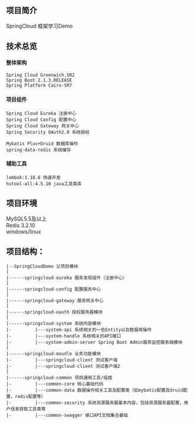 ## 项目简介
SpringCloud 框架学习Demo

## 技术总览
#### 整体架构
    Spring Cloud Greenwich.SR2  
    Spring Boot 2.1.3.RELEASE  
    Spring Platform Cairo-SR7  

#### 项目组件
    Spring Cloud Eureka 注册中心
    Spring Cloud Config 配置中心
    Spring Cloud Gateway 网关中心
    Spring Security OAuth2.0 系统授权
    
    Mybatis Plus+Druid 数据库操作
    spring-data-redis 系统缓存
    
#### 辅助工具
    lombok:1.18.6 快速开发
    hutool-all:4.5.10 java工具类库
    
## 项目环境
MySQL5.5及以上  
Redis 3.2.10   
windows/linux  

## 项目结构：

``` 
|--SpringCloudDemo 父项目模块
|
|------springcloud-eureka 服务发现组件（注册中心）
|
|------springcloud-config 配置服务中心
|
|------springcloud-gateway 服务网关中心
|
|------springcloud-oauth 授权服务器模块
|
|------springcloud-system 系统内容模块
|-         |---system-api 系统相关的一些Entity以及数据库操作
|-         |---system-handle 系统相关的API接口
|-         |---system-admin-server Spring Boot Admin服务监控服务端模块
|
|------springcloud-moudle 业务功能模块
|-         |---springcloud-client 测试客户端
|-         |---springcloud-client 测试客户端2
|
|------springcloud-common 项目通用工具/组成
|-         |---common-core 核心基础代码
|-         |---common-data 数据操作相关工具及配置类（如mybatis配置及druid配置，redis配置等）
|-         |---common-security 系统资源服务器基本内容，包括资源服务器配置，用户信息获取工具类等
|-         |---common-swagger 接口API文档集合基础
``` 
